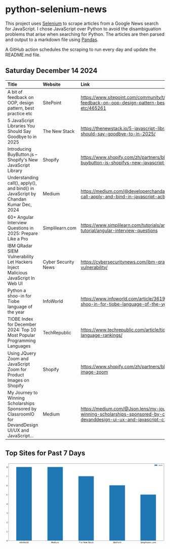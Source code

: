 # python-selenium-news

This project uses [Selenium](https://www.seleniumhq.org/) to scrape articles from a Google News search for JavaScript.
I chose JavaScript over Python to avoid the disambiguation problems that arise when searching for Python.
The articles are then parsed and output to a markdown file using [Pandas](https://pandas.pydata.org/).

A GitHub action schedules the scraping to run every day and update the README.md file.

## Saturday December 14 2024


| Title                                                                                              | Website             | Link                                                                                                                                         |
|:---------------------------------------------------------------------------------------------------|:--------------------|:---------------------------------------------------------------------------------------------------------------------------------------------|
| A bit of feedback on OOP, design pattern, best practice etc                                        | SitePoint           | https://www.sitepoint.com/community/t/a-bit-of-feedback-on-oop-design-pattern-best-practice-etc/465261                                       |
| 5 JavaScript Libraries You Should Say Goodbye to in 2025                                           | The New Stack       | https://thenewstack.io/5-javascript-libraries-you-should-say-goodbye-to-in-2025/                                                             |
| Introducing BuyButton.js – Shopify's New JavaScript Library                                        | Shopify             | https://www.shopify.com/zh/partners/blog/introducing-buybutton-js-shopifys-new-javascript-library                                            |
| Understanding call(), apply(), and bind() in JavaScript  by Chandan Kumar  Dec, 2024               | Medium              | https://medium.com/@developerchandan/understanding-call-apply-and-bind-in-javascript-acb708d8f7aa                                            |
| 60+ Angular Interview Questions in 2025: Prepare Like a Pro                                        | Simplilearn.com     | https://www.simplilearn.com/tutorials/angular-tutorial/angular-interview-questions                                                           |
| IBM QRadar SIEM Vulnerability Let Hackers Inject Malicious JavaScript In Web UI                    | Cyber Security News | https://cybersecuritynews.com/ibm-qradar-siem-vulnerability/                                                                                 |
| Python a shoo-in for Tiobe language of the year                                                    | InfoWorld           | https://www.infoworld.com/article/3619998/python-a-shoo-in-for-tiobe-language-of-the-year.html                                               |
| TIOBE Index for December 2024: Top 10 Most Popular Programming Languages                           | TechRepublic        | https://www.techrepublic.com/article/tiobe-index-language-rankings/                                                                          |
| Using JQuery Zoom and JavaScript Zoom for Product Images on Shopify                                | Shopify             | https://www.shopify.com/zh/partners/blog/jquery-image-zoom                                                                                   |
| My Journey to Winning Scholarships Sponsored by ClassroomIO for DevandDesign UI/UX and JavaScript… | Medium              | https://medium.com/@Json.lens/my-journey-to-winning-scholarships-sponsored-by-classroomio-for-devanddesign-ui-ux-and-javascript-c13ed768691d |
## Top Sites for Past 7 Days

![Graph of Top Sites](https://raw.githubusercontent.com/dan-mba/python-selenium-news/main/last-week.png)
